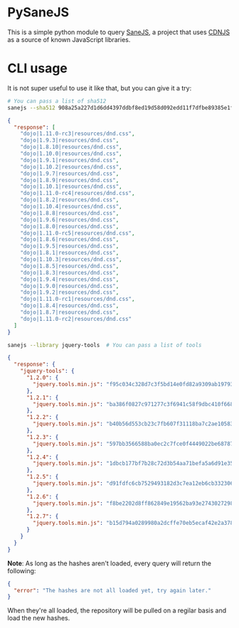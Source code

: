 PySaneJS
========

This is a simple python module to query [SaneJS](https://github.com/CIRCL/sanejs),
a project that uses [CDNJS](https://github.com/cdnjs/cdnjs) as a source of known JavaScript libraries.

# CLI usage

It is not super useful to use it like that, but you can give it a try:

```bash
# You can pass a list of sha512
sanejs --sha512 908a25a227d1d6dd4397ddbf8ed19d58d092edd11f7dfbe89385e1f340211aed0ef7777edae3d3c1824f410949b7b9373753b83a3178b0f656fb97424bb20bc2
```

```json
{
  "response": [
    "dojo|1.11.0-rc3|resources/dnd.css",
    "dojo|1.9.3|resources/dnd.css",
    "dojo|1.8.10|resources/dnd.css",
    "dojo|1.10.0|resources/dnd.css",
    "dojo|1.9.1|resources/dnd.css",
    "dojo|1.10.2|resources/dnd.css",
    "dojo|1.9.7|resources/dnd.css",
    "dojo|1.8.9|resources/dnd.css",
    "dojo|1.10.1|resources/dnd.css",
    "dojo|1.11.0-rc4|resources/dnd.css",
    "dojo|1.8.2|resources/dnd.css",
    "dojo|1.10.4|resources/dnd.css",
    "dojo|1.8.8|resources/dnd.css",
    "dojo|1.9.6|resources/dnd.css",
    "dojo|1.8.0|resources/dnd.css",
    "dojo|1.11.0-rc5|resources/dnd.css",
    "dojo|1.8.6|resources/dnd.css",
    "dojo|1.9.5|resources/dnd.css",
    "dojo|1.8.1|resources/dnd.css",
    "dojo|1.10.3|resources/dnd.css",
    "dojo|1.8.5|resources/dnd.css",
    "dojo|1.8.3|resources/dnd.css",
    "dojo|1.9.4|resources/dnd.css",
    "dojo|1.9.0|resources/dnd.css",
    "dojo|1.9.2|resources/dnd.css",
    "dojo|1.11.0-rc1|resources/dnd.css",
    "dojo|1.8.4|resources/dnd.css",
    "dojo|1.8.7|resources/dnd.css",
    "dojo|1.11.0-rc2|resources/dnd.css"
  ]
}
```


```bash
sanejs --library jquery-tools  # You can pass a list of tools
```

```json
{
  "response": {
    "jquery-tools": {
      "1.2.0": {
        "jquery.tools.min.js": "f95c034c328d7c3f5bd14e0fd82a9309ab197931ff41120ca8d749036f5a773092dc0f357b190570754f5a17d7a42a71b932793a54b0ec812eef3730ddc93dc9"
      },
      "1.2.1": {
        "jquery.tools.min.js": "ba386f0827c971277c3f6941c58f9dbc410f668b272201127ee38377f57a8ec37c2cb415089cb12205c6ed2c339bf6f5a7d20c6259ae1f55337154257a398204"
      },
      "1.2.2": {
        "jquery.tools.min.js": "b40b56d553cb23c7fb607f31118ba7c2ae1058308795d5b0f6d42025c7aa3f9f2b5fbb3be4c8734cf6f8f2c3dd202aca79de14d7a54d448bbe34c8198b94fc96"
      },
      "1.2.3": {
        "jquery.tools.min.js": "597bb3566588ba0ec2c7fce0f4449022be687878d5c04113526503a0e77b79755c33a9ba1ad6ef8232a4a51b98b7a8b287caba7db699b4374a53370fb51f859d"
      },
      "1.2.4": {
        "jquery.tools.min.js": "1dbcb177bf7b28c72d3b54aa71befa5a6d91e35c1df702a1991c9df7e60aa3efcd59bbdb8fb0a61326c3ebfe046c809ea01030c3fd8de4b90668e2aee778d968"
      },
      "1.2.5": {
        "jquery.tools.min.js": "d91fdfc6cb7529493182d3c7ea12eb6cb3323060434bfd4c98c95c9f223fa97cff9a9254c5655b51818491d9de9f53ba3df1b5cbd1a20ed0dce683829b75db6a"
      },
      "1.2.6": {
        "jquery.tools.min.js": "f8be2202d8ff862849e19562ba93e2743027298d9fc908191ca48978458a7053c584c581f44f37b8a595ce9262fbda1b5bea83330dd3366fc2c44a172e286f96"
      },
      "1.2.7": {
        "jquery.tools.min.js": "b15d794a0289980a2dcffe70eb5ecaf42e2a3785a3dd8324f577fae7e8f381098fa9f8f048f6f0c1029d584d618ff5a30c6112a9baa1e1809f2ffb4781373e11"
      }
    }
  }
}
```

**Note**: As long as the hashes aren't loaded, every query will return the following:

```json
{
  "error": "The hashes are not all loaded yet, try again later."
}
```

When they're all loaded, the repository will be pulled on a regilar basis and load the new hashes.

